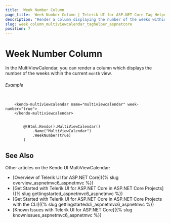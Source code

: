 ```yaml
---
title:  Week Number Column
page_title:  Week Number Column | Telerik UI for ASP.NET Core Tag Helpers
description: "Render a column displaying the number of the weeks within the current month view when working with the Kendo UI MultiViewCalendar."
slug: week_column_multiviewcalendar_taghelper_aspnetcore
position: 7
---
```


# Week Number Column

In the MultiViewCalendar, you can render a column which displays the number of the weeks within the current `month` view.

###### Example

```tab-tagHelper

    <kendo-multiviewcalendar name="multiviewcalendar" week-number="true">
    </kendo-multiviewcalendar>

```
```tab-Razor

        @(Html.Kendo().MultiViewCalendar()
            .Name("MultiViewCalendar")
            .WeekNumber(true)
        )
```

## See Also

Other articles on the Kendo UI MultiViewCalendar:

* [Overview of Telerik UI for ASP.NET Core]({% slug overview_aspnetmvc6_aspnetmvc %})
* [Get Started with Telerik UI for ASP.NET Core in ASP.NET Core Projects]({% slug gettingstarted_aspnetmvc6_aspnetmvc %})
* [Get Started with Telerik UI for ASP.NET Core in ASP.NET Core Projects with the CLI]({% slug gettingstartedcli_aspnetmvc6_aspnetmvc %})
* [Known Issues with Telerik UI for ASP.NET Core]({% slug knownissues_aspnetmvc6_aspnetmvc %})
